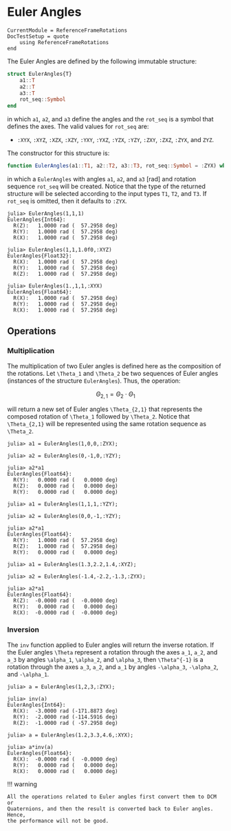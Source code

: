 Euler Angles
============

```@meta
CurrentModule = ReferenceFrameRotations
DocTestSetup = quote
    using ReferenceFrameRotations
end
```

The Euler Angles are defined by the following immutable structure:

```julia
struct EulerAngles{T}
    a1::T
    a2::T
    a3::T
    rot_seq::Symbol
end
```

in which `a1`, `a2`, and `a3` define the angles and the `rot_seq` is a symbol
that defines the axes. The valid values for `rot_seq` are:

* `:XYX`, `:XYZ`, `:XZX`, `:XZY`, `:YXY`, `:YXZ`, `:YZX`, `:YZY`, `:ZXY`,
  `:ZXZ`, `:ZYX`, and `ZYZ`.

The constructor for this structure is:

```julia
function EulerAngles(a1::T1, a2::T2, a3::T3, rot_seq::Symbol = :ZYX) where {T1,T2,T3}
```

in which a `EulerAngles` with angles `a1`, `a2`, and `a3` [rad] and rotation
sequence `rot_seq` will be created. Notice that the type of the returned
structure will be selected according to the input types `T1`, `T2`, and `T3`. If
`rot_seq` is omitted, then it defaults to `:ZYX`.

```jldoctest
julia> EulerAngles(1,1,1)
EulerAngles{Int64}:
  R(Z):   1.0000 rad (  57.2958 deg)
  R(Y):   1.0000 rad (  57.2958 deg)
  R(X):   1.0000 rad (  57.2958 deg)

julia> EulerAngles(1,1,1.0f0,:XYZ)
EulerAngles{Float32}:
  R(X):   1.0000 rad (  57.2958 deg)
  R(Y):   1.0000 rad (  57.2958 deg)
  R(Z):   1.0000 rad (  57.2958 deg)

julia> EulerAngles(1.,1,1,:XYX)
EulerAngles{Float64}:
  R(X):   1.0000 rad (  57.2958 deg)
  R(Y):   1.0000 rad (  57.2958 deg)
  R(X):   1.0000 rad (  57.2958 deg)

```

## Operations

### Multiplication

The multiplication of two Euler angles is defined here as the composition of the
rotations. Let ``\Theta_1`` and ``\Theta_2`` be two sequences of Euler angles
(instances of the structure `EulerAngles`). Thus, the operation:

```math
\Theta_{2,1} = \Theta_2 \cdot \Theta_1
```

will return a new set of Euler angles ``\Theta_{2,1}`` that represents the
composed rotation of ``\Theta_1`` followed by ``\Theta_2``. Notice that
``\Theta_{2,1}`` will be represented using the same rotation sequence as
``\Theta_2``.

```jldoctest
julia> a1 = EulerAngles(1,0,0,:ZYX);

julia> a2 = EulerAngles(0,-1,0,:YZY);

julia> a2*a1
EulerAngles{Float64}:
  R(Y):   0.0000 rad (   0.0000 deg)
  R(Z):   0.0000 rad (   0.0000 deg)
  R(Y):   0.0000 rad (   0.0000 deg)

julia> a1 = EulerAngles(1,1,1,:YZY);

julia> a2 = EulerAngles(0,0,-1,:YZY);

julia> a2*a1
EulerAngles{Float64}:
  R(Y):   1.0000 rad (  57.2958 deg)
  R(Z):   1.0000 rad (  57.2958 deg)
  R(Y):   0.0000 rad (   0.0000 deg)

julia> a1 = EulerAngles(1.3,2.2,1.4,:XYZ);

julia> a2 = EulerAngles(-1.4,-2.2,-1.3,:ZYX);

julia> a2*a1
EulerAngles{Float64}:
  R(Z):  -0.0000 rad (  -0.0000 deg)
  R(Y):   0.0000 rad (   0.0000 deg)
  R(X):  -0.0000 rad (  -0.0000 deg)

```

### Inversion

The `inv` function applied to Euler angles will return the inverse rotation. If
the Euler angles ``\Theta`` represent a rotation through the axes ``a_1``,
``a_2``, and ``a_3`` by angles ``\alpha_1``, ``\alpha_2``, and ``\alpha_3``,
then ``\Theta^{-1}`` is a rotation through the axes ``a_3``, ``a_2``, and
``a_1`` by angles ``-\alpha_3``, ``-\alpha_2``, and ``-\alpha_1``.

```jldoctest
julia> a = EulerAngles(1,2,3,:ZYX);

julia> inv(a)
EulerAngles{Int64}:
  R(X):  -3.0000 rad (-171.8873 deg)
  R(Y):  -2.0000 rad (-114.5916 deg)
  R(Z):  -1.0000 rad ( -57.2958 deg)

julia> a = EulerAngles(1.2,3.3,4.6,:XYX);

julia> a*inv(a)
EulerAngles{Float64}:
  R(X):  -0.0000 rad (  -0.0000 deg)
  R(Y):   0.0000 rad (   0.0000 deg)
  R(X):   0.0000 rad (   0.0000 deg)

```

!!! warning

    All the operations related to Euler angles first convert them to DCM or
    Quaternions, and then the result is converted back to Euler angles. Hence,
    the performance will not be good.
